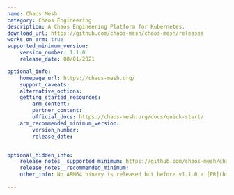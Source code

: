 ```yaml
---
name: Chaos Mesh
category: Chaos Engineering
description: A Chaos Engineering Platform for Kubernetes.
download_url: https://github.com/chaos-mesh/chaos-mesh/releases
works_on_arm: true
supported_minimum_version:
    version_number: 1.1.0
    release_date: 08/01/2021

optional_info:
    homepage_url: https://chaos-mesh.org/
    support_caveats:
    alternative_options:
    getting_started_resources:
        arm_content: 
        partner_content:  
        official_docs: https://chaos-mesh.org/docs/quick-start/
    arm_recommended_minimum_version:
        version_number: 
        release_date:


optional_hidden_info:
    release_notes__supported_minimum: https://github.com/chaos-mesh/chaos-mesh/wiki/Weekly-Update---2020#weekly-update-dec21---dec27
    release_notes__recommended_minimum:
    other_info: No ARM64 binary is released but before v1.1.0 a [PR](https://github.com/chaos-mesh/chaos-mesh/pull/1311) is raised and merged for adding ARM64 support through conditional compilation.
    
---
```

